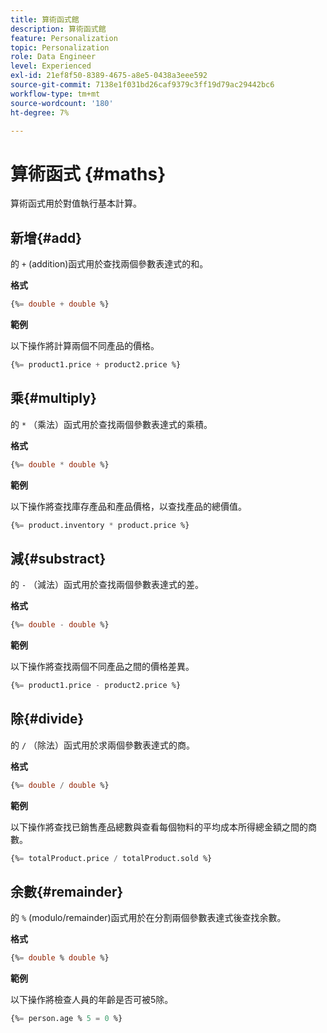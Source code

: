 ```yaml
---
title: 算術函式館
description: 算術函式館
feature: Personalization
topic: Personalization
role: Data Engineer
level: Experienced
exl-id: 21ef8f50-8389-4675-a8e5-0438a3eee592
source-git-commit: 7138e1f031bd26caf9379c3ff19d79ac29442bc6
workflow-type: tm+mt
source-wordcount: '180'
ht-degree: 7%

---
```


# 算術函式 {#maths}

算術函式用於對值執行基本計算。

## 新增{#add}

的 `+` (addition)函式用於查找兩個參數表達式的和。

**格式**

```sql
{%= double + double %}
```

**範例**

以下操作將計算兩個不同產品的價格。

```sql
{%= product1.price + product2.price %}
```

## 乘{#multiply}

的 `*` （乘法）函式用於查找兩個參數表達式的乘積。

**格式**

```sql
{%= double * double %}
```

**範例**

以下操作將查找庫存產品和產品價格，以查找產品的總價值。

```sql
{%= product.inventory * product.price %}
```

## 減{#substract}

的 `-` （減法）函式用於查找兩個參數表達式的差。

**格式**

```sql
{%= double - double %}
```

**範例**

以下操作將查找兩個不同產品之間的價格差異。

```sql
{%= product1.price - product2.price %}
```

## 除{#divide}

的 `/` （除法）函式用於求兩個參數表達式的商。

**格式**

```sql
{%= double / double %}
```

**範例**

以下操作將查找已銷售產品總數與查看每個物料的平均成本所得總金額之間的商數。

```sql
{%= totalProduct.price / totalProduct.sold %}
```

## 余數{#remainder}

的 `%` (modulo/remainder)函式用於在分割兩個參數表達式後查找余數。

**格式**

```sql
{%= double % double %}
```

**範例**

以下操作將檢查人員的年齡是否可被5除。

```sql
{%= person.age % 5 = 0 %}
```
